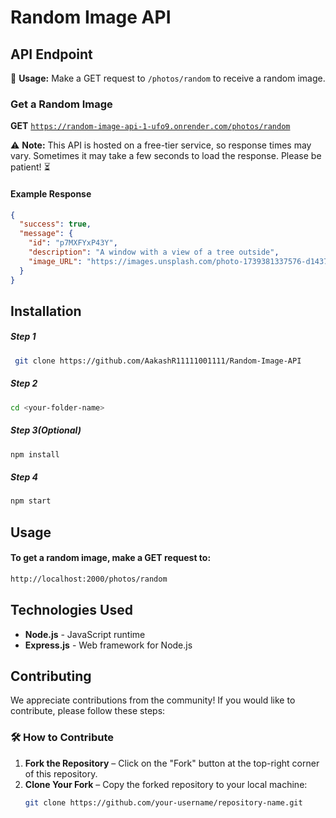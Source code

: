 # Random Image API

## API Endpoint
  
📌 **Usage:** Make a GET request to `/photos/random` to receive a random image.

### Get a Random Image  
**GET** [`https://random-image-api-1-ufo9.onrender.com/photos/random`](https://random-image-api-1-ufo9.onrender.com/photos/random)

⚠ **Note:** This API is hosted on a free-tier service, so response times may vary. Sometimes it may take a few seconds to load the response. Please be patient! ⏳

#### Example Response  
```json
{
  "success": true,
  "message": {
    "id": "p7MXFYxP43Y",
    "description": "A window with a view of a tree outside",
    "image_URL": "https://images.unsplash.com/photo-1739381337576-d14376e305d2?ixid=M3w3MTMyNjF8MHwxfHJhbmRvbXx8fHx8fHx8fDE3NDAyNDkwMjh8&ixlib=rb-4.0.3"
  }
}
```

## Installation

##### Step 1  
```sh
 git clone https://github.com/AakashR11111001111/Random-Image-API
```

##### Step 2  
```sh
cd <your-folder-name>
```

##### Step 3(Optional)  
```sh
npm install
```

##### Step 4  
```sh
npm start
```

## Usage

#### To get a random image, make a GET request to:  
```sh
http://localhost:2000/photos/random
```

## Technologies Used
- **Node.js** - JavaScript runtime  
- **Express.js** - Web framework for Node.js  

## Contributing

We appreciate contributions from the community! If you would like to contribute, please follow these steps:

### 🛠 How to Contribute  
1. **Fork the Repository** – Click on the "Fork" button at the top-right corner of this repository.  
2. **Clone Your Fork** – Copy the forked repository to your local machine:  
   ```sh
   git clone https://github.com/your-username/repository-name.git
   
